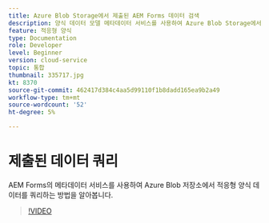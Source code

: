 ```yaml
---
title: Azure Blob Storage에서 제출된 AEM Forms 데이터 검색
description: 양식 데이터 모델 메타데이터 서비스를 사용하여 Azure Blob Storage에서 제출된 AEM Forms 데이터를 쿼리하는 방법을 알아봅니다.
feature: 적응형 양식
type: Documentation
role: Developer
level: Beginner
version: cloud-service
topic: 통합
thumbnail: 335717.jpg
kt: 8370
source-git-commit: 462417d384c4aa5d99110f1b8dadd165ea9b2a49
workflow-type: tm+mt
source-wordcount: '52'
ht-degree: 5%

---
```


# 제출된 데이터 쿼리

AEM Forms의 메타데이터 서비스를 사용하여 Azure Blob 저장소에서 적응형 양식 데이터를 쿼리하는 방법을 알아봅니다.

>[!VIDEO](https://video.tv.adobe.com/v/335717/?quality=12&learn=on)


